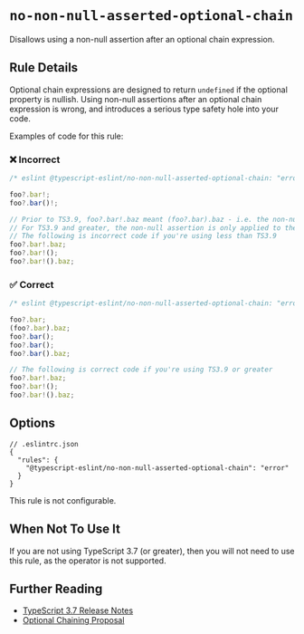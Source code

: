 # `no-non-null-asserted-optional-chain`

Disallows using a non-null assertion after an optional chain expression.

## Rule Details

Optional chain expressions are designed to return `undefined` if the optional property is nullish.
Using non-null assertions after an optional chain expression is wrong, and introduces a serious type safety hole into your code.

Examples of code for this rule:

<!--tabs-->

### ❌ Incorrect

```ts
/* eslint @typescript-eslint/no-non-null-asserted-optional-chain: "error" */

foo?.bar!;
foo?.bar()!;

// Prior to TS3.9, foo?.bar!.baz meant (foo?.bar).baz - i.e. the non-null assertion is applied to the entire chain so far.
// For TS3.9 and greater, the non-null assertion is only applied to the property itself, so it's safe.
// The following is incorrect code if you're using less than TS3.9
foo?.bar!.baz;
foo?.bar!();
foo?.bar!().baz;
```

### ✅ Correct

```ts
/* eslint @typescript-eslint/no-non-null-asserted-optional-chain: "error" */

foo?.bar;
(foo?.bar).baz;
foo?.bar();
foo?.bar();
foo?.bar().baz;

// The following is correct code if you're using TS3.9 or greater
foo?.bar!.baz;
foo?.bar!();
foo?.bar!().baz;
```

## Options

```jsonc
// .eslintrc.json
{
  "rules": {
    "@typescript-eslint/no-non-null-asserted-optional-chain": "error"
  }
}
```

This rule is not configurable.

## When Not To Use It

If you are not using TypeScript 3.7 (or greater), then you will not need to use this rule, as the operator is not supported.

## Further Reading

- [TypeScript 3.7 Release Notes](https://www.typescriptlang.org/docs/handbook/release-notes/typescript-3-7.html)
- [Optional Chaining Proposal](https://github.com/tc39/proposal-optional-chaining/)
